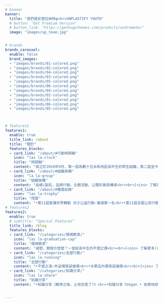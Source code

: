 ```yaml
---
# banner
banner:
  title: "我們是安普拉絲特φ<br>UNPLASTIFY YOUTH"
  # button: "Get Premium Version"
  # button_link: "https://gethugothemes.com/products/andromeda/"
  image: "images/up_team.jpg"


# brands
brands_carousel:
  enable: false
  brand_images:
  - "images/brands/01-colored.png"
  - "images/brands/02-colored.png"
  - "images/brands/04-colored.png"
  - "images/brands/03-colored.png"
  - "images/brands/05-colored.png"
  - "images/brands/06-colored.png"
  - "images/brands/04-colored.png"
  - "images/brands/02-colored.png"
  - "images/brands/01-colored.png"
  - "images/brands/06-colored.png"
  - "images/brands/05-colored.png"



# features1
features1:
  enable: true
  title_link: /about
  title: "關於"
  features_blocks:
  - card_link: "/about/#行動時間軸"
    icon: "las la-clock"
    title: "時間軸"
    content: "成立於2020年9月，第一屆為數十位永和地區高中生的學生組織，第二屆至今為一群北一女中的學生。<br><br>[<ins> 了解更多](/about/#行動時間軸)"
  - card_link: "/about/#組織架構"
    icon: "la la-group"
    title: "組織架構"
    content: "由總/副召，品牌行銷、企劃活動、公關形象部構成<br><br>[<ins> 了解更多](/about/#組織架構)"
  - card_link: "/about/#獲獎紀錄"
    icon: "las la-trophy"
    title: "得獎"
    content: "•第11屆愛讓世界轉動 兒少公益行動:優選第一名<br>•第11屆全國公民行動方案競賽:高中組佳作<br><br>[<ins> 了解更多](/about/#獲獎紀錄)"
# features2
features2:
  enable: true
  # subtitle: "Special Features"
  title_link: /blog
  features_blocks:
  - card_link: "/categories/環境教育/"
    icon: "las la-graduation-cap"
    title: "環境教育"
    content: "減塑，關我什麼塑？一堂給高中生的不塑之課<br><br>[<ins> 了解更多](/categories/環境教育/)"
  - card_link: "/categories/去塑行動/"
    icon: "las la-running"
    title: "去塑行動"
    content: "•不塑之渴—外送環保袋循環<br>•水果店內環保袋循環<br><br>[<ins> 了解更多](/categories/去塑行動/)"
  - card_link: "/categories/知識分享/"
    icon: "las la-share"
    title: "知識分享"
    content: "•知識分享《戰爭之後，土地怎麼了?》<br>•知識分享《Vegan • 拯救地球?》<br><br>[<ins> 了解更多](/categories/知識分享/)"


---
```

